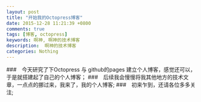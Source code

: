```yaml
---
layout: post
title: "开始我的Octopress博客"
date: 2015-12-28 11:21:39 +0800
comments: true
tags: [博客, octopress]
keywords: 啊神, 啊神的技术博客
description:  啊神的技术博客
categories: Nothing
---
```


###&emsp;今天研究了下Octopress 与 github的pages 建立个人博客，感觉还可以，于是就搭建起了自己的个人博客；
###&emsp;后续我会慢慢将我其他地方的技术文章，一点点的挪过来，我来了，我的个人博客;
###&emsp;初来乍到，还请各位多多关注;